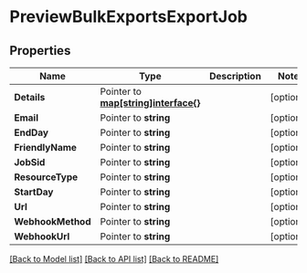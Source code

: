 # PreviewBulkExportsExportJob

## Properties

Name | Type | Description | Notes
------------ | ------------- | ------------- | -------------
**Details** | Pointer to [**map[string]interface{}**](.md) |  | [optional] 
**Email** | Pointer to **string** |  | [optional] 
**EndDay** | Pointer to **string** |  | [optional] 
**FriendlyName** | Pointer to **string** |  | [optional] 
**JobSid** | Pointer to **string** |  | [optional] 
**ResourceType** | Pointer to **string** |  | [optional] 
**StartDay** | Pointer to **string** |  | [optional] 
**Url** | Pointer to **string** |  | [optional] 
**WebhookMethod** | Pointer to **string** |  | [optional] 
**WebhookUrl** | Pointer to **string** |  | [optional] 

[[Back to Model list]](../README.md#documentation-for-models) [[Back to API list]](../README.md#documentation-for-api-endpoints) [[Back to README]](../README.md)


